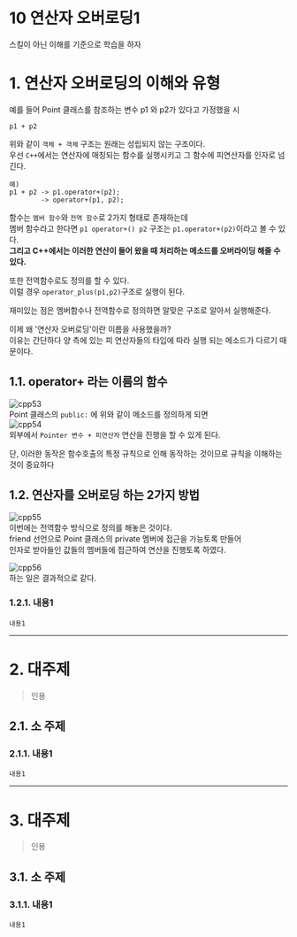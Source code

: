 10 연산자 오버로딩1
=======================
스킬이 아닌 이해를 기준으로 학습을 하자     
# 1. 연산자 오버로딩의 이해와 유형         
예를 들어 Point 클래스를 참조하는 변수 p1 와 p2가 있다고 가정했을 시     
```
p1 + p2
```
위와 같이 ```객체 + 객체``` 구조는 원래는 성립되지 않는 구조이다.            
우선 ```C++```에서는 연산자에 매칭되는 함수를 실행시키고 그 함수에 피연산자를 인자로 넘긴다.   
```
예)
p1 + p2 -> p1.operator+(p2);
        -> operator+(p1, p2);
```   
함수는 ```멤버 함수```와 ```전역 함수```로 2가지 형태로 존재하는데          
멤버 함수라고 한다면 ```p1 operator+() p2``` 구조는 ```p1.operator+(p2)```이라고 볼 수 있다.    
**그리고 C++에서는 이러한 연산이 들어 왔을 때 처리하는 메소드를 오버라이딩 해줄 수 있다.**        
  
또한 전역함수로도 정의를 할 수 있다.   
이럴 경우  ```operator_plus(p1,p2)```구조로 실행이 된다.        
   
재미있는 점은 멤버함수나 전역함수로 정의하면 알맞은 구조로 알아서 실행해준다.     
   
이제 왜 '연산자 오버로딩'이란 이름을 사용했을까?       
이유는 간단하다 양 측에 있는 피 연산자들의 타입에 따라 실행 되는 메소드가 다르기 때문이다.  

## 1.1. operator+ 라는 이름의 함수
![cpp53](https://user-images.githubusercontent.com/50267433/74907793-68e3ab80-53f7-11ea-8bd4-fc571e2d0638.PNG)    
Point 클래스의 ```public:``` 에 위와 같이 메소드를 정의하게 되면     
![cpp54](https://user-images.githubusercontent.com/50267433/74907542-e824af80-53f6-11ea-8133-54912833fddc.PNG)      
외부에서 ```Pointer 변수 + 피연산자``` 연산을 진행을 할 수 있게 된다.        
         
단, 이러한 동작은 함수호출의 특정 규칙으로 인해 동작하는 것이므로 규칙을 이해하는 것이 중요하다   
    
## 1.2. 연산자를 오버로딩 하는 2가지 방법  
![cpp55](https://user-images.githubusercontent.com/50267433/74907970-e7404d80-53f7-11ea-949f-2716870dc248.PNG)      
이번에는 전역함수 방식으로 정의를 해놓은 것이다.      
friend 선언으로 Point 클래스의 private 멤버에 접근을 가능토록 만들어   
인자로 받아들인 값들의 멤버들에 접근하여 연산을 진행토록 하였다.   
   
![cpp56](https://user-images.githubusercontent.com/50267433/74907983-edcec500-53f7-11ea-8d5a-f0a45c79b18e.PNG)   
하는 일은 결과적으로 같다.   

### 1.2.1. 내용1
```
내용1
```

***
# 2. 대주제
> 인용
## 2.1. 소 주제
### 2.1.1. 내용1
```
내용1
```   

***
# 3. 대주제
> 인용
## 3.1. 소 주제
### 3.1.1. 내용1
```
내용1
```
